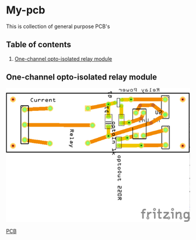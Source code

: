 # My-pcb

This is collection of general purpose PCB's
 
## Table of contents

  1. [One-channel opto-isolated relay module](one-channel-opto-isolated-relay-module)
  
## One-channel opto-isolated relay module

![Relay](https://raw.githubusercontent.com/sprilukin/my-pcb/master/relay/onechannel-opto-isolated/relay_pcb.png)

[PCB](https://github.com/sprilukin/my-pcb/tree/master/relay/onechannel-opto-isolated)